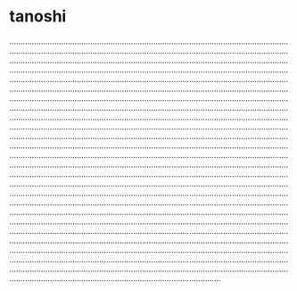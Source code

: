 # tanoshi

..........................................................................................................................................................................................................................................................................................................................................................................................................................................................................................................................................................................................................................................................................................................................................................................................................................................................................................................................................................................................................................................................................................................................................................................................................................................................................................................................................................................................................................................................................................................................................................................................................................................................................................................................................................................................................................................................................................................................................................................................................................................................................................................................................................................................................................................................................................................................................................................................................................................................................................................................................................................................................................................................................................................................................................................................................................................................................................................................................................................................................................................................................................................................................................................................................................................................................................................................